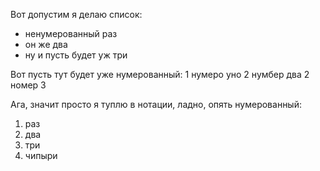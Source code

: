Вот допустим я делаю список:
- ненумерованный раз
- он же два
- ну и пусть будет уж три

Вот пусть тут будет уже нумерованный:
1 нумеро уно
2 нумбер два
2 номер 3

Ага, значит просто я туплю в нотации, ладно, опять нумерованный:

1. раз
2. два
3. три
4. чипыри
